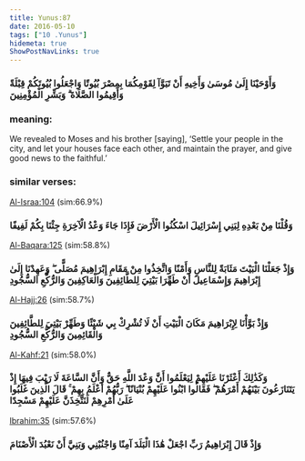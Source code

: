 ```yaml
---
title: Yunus:87
date: 2016-05-10
tags: ["10 .Yunus"]
hidemeta: true 
ShowPostNavLinks: true 
---
```

### وَأَوْحَيْنَا إِلَىٰ مُوسَىٰ وَأَخِيهِ أَنْ تَبَوَّآ لِقَوْمِكُمَا بِمِصْرَ بُيُوتًا وَاجْعَلُوا بُيُوتَكُمْ قِبْلَةً وَأَقِيمُوا الصَّلَاةَ ۗ وَبَشِّرِ الْمُؤْمِنِينَ
### meaning: 
We revealed to Moses and his brother [saying], ‘Settle your people in the city, and let your houses face each other, and maintain the prayer, and give good news to the faithful.’
### similar verses: 

[Al-Israa:104](/17/104) (sim:66.9%)

### وَقُلْنَا مِنْ بَعْدِهِ لِبَنِي إِسْرَائِيلَ اسْكُنُوا الْأَرْضَ فَإِذَا جَاءَ وَعْدُ الْآخِرَةِ جِئْنَا بِكُمْ لَفِيفًا

[Al-Baqara:125](/2/125) (sim:58.8%)

### وَإِذْ جَعَلْنَا الْبَيْتَ مَثَابَةً لِلنَّاسِ وَأَمْنًا وَاتَّخِذُوا مِنْ مَقَامِ إِبْرَاهِيمَ مُصَلًّى ۖ وَعَهِدْنَا إِلَىٰ إِبْرَاهِيمَ وَإِسْمَاعِيلَ أَنْ طَهِّرَا بَيْتِيَ لِلطَّائِفِينَ وَالْعَاكِفِينَ وَالرُّكَّعِ السُّجُودِ

[Al-Hajj:26](/22/26) (sim:58.7%)

### وَإِذْ بَوَّأْنَا لِإِبْرَاهِيمَ مَكَانَ الْبَيْتِ أَنْ لَا تُشْرِكْ بِي شَيْئًا وَطَهِّرْ بَيْتِيَ لِلطَّائِفِينَ وَالْقَائِمِينَ وَالرُّكَّعِ السُّجُودِ

[Al-Kahf:21](/18/21) (sim:58.0%)

### وَكَذَٰلِكَ أَعْثَرْنَا عَلَيْهِمْ لِيَعْلَمُوا أَنَّ وَعْدَ اللَّهِ حَقٌّ وَأَنَّ السَّاعَةَ لَا رَيْبَ فِيهَا إِذْ يَتَنَازَعُونَ بَيْنَهُمْ أَمْرَهُمْ ۖ فَقَالُوا ابْنُوا عَلَيْهِمْ بُنْيَانًا ۖ رَبُّهُمْ أَعْلَمُ بِهِمْ ۚ قَالَ الَّذِينَ غَلَبُوا عَلَىٰ أَمْرِهِمْ لَنَتَّخِذَنَّ عَلَيْهِمْ مَسْجِدًا

[Ibrahim:35](/14/35) (sim:57.6%)

### وَإِذْ قَالَ إِبْرَاهِيمُ رَبِّ اجْعَلْ هَٰذَا الْبَلَدَ آمِنًا وَاجْنُبْنِي وَبَنِيَّ أَنْ نَعْبُدَ الْأَصْنَامَ
